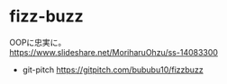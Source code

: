 # fizz-buzz

OOPに忠実に。  
https://www.slideshare.net/MoriharuOhzu/ss-14083300

* git-pitch
https://gitpitch.com/bububu10/fizzbuzz